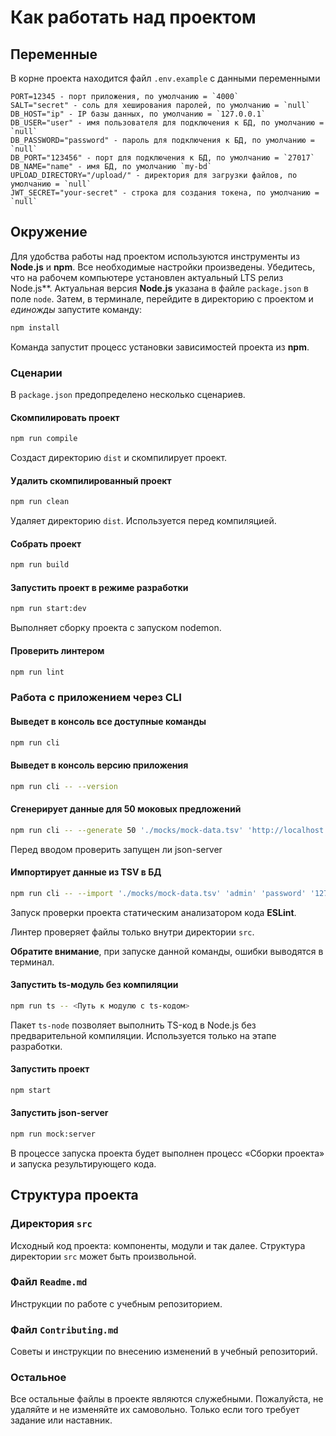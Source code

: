 # Как работать над проектом


## Переменные
В корне проекта находится файл `.env.example` с данными переменными
```
PORT=12345 - порт приложения, по умолчанию = `4000`
SALT="secret" - соль для хеширования паролей, по умолчанию = `null`
DB_HOST="ip" - IP базы данных, по умолчанию = `127.0.0.1`
DB_USER="user" - имя пользователя для подключения к БД, по умолчанию = `null`
DB_PASSWORD="password" - пароль для подключения к БД, по умолчанию = `null`
DB_PORT="123456" - порт для подключения к БД, по умолчанию = `27017`
DB_NAME="name" - имя БД, по умолчанию `my-bd`
UPLOAD_DIRECTORY="/upload/" - директория для загрузки файлов, по умолчанию = `null`
JWT_SECRET="your-secret" - строка для создания токена, по умолчанию = `null`
```

## Окружение

Для удобства работы над проектом используются инструменты из **Node.js** и **npm**. Все необходимые настройки произведены. Убедитесь, что на рабочем компьютере установлен актуальный LTS релиз Node.js**. Актуальная версия **Node.js** указана в файле `package.json` в поле `node`. Затем, в терминале, перейдите в директорию с проектом и _единожды_ запустите команду:

```bash
npm install
```

Команда запустит процесс установки зависимостей проекта из **npm**.

### Сценарии

В `package.json` предопределено несколько сценариев.

#### Скомпилировать проект

```bash
npm run compile
```

Создаст директорию `dist` и скомпилирует проект.

#### Удалить скомпилированный проект

```bash
npm run clean
```

Удаляет директорию `dist`. Используется перед компиляцией.

#### Собрать проект

```bash
npm run build
```

#### Запустить проект в режиме разработки

```bash
npm run start:dev
```

Выполняет сборку проекта с запуском nodemon.

#### Проверить линтером

```bash
npm run lint
```

### Работа с приложением через CLI

#### Выведет в консоль все доступные команды

```bash
npm run cli
```

#### Выведет в консоль версию приложения

```bash
npm run cli -- --version
```


#### Сгенерирует данные для 50 моковых предложений

```bash
npm run cli -- --generate 50 './mocks/mock-data.tsv' 'http://localhost:3201/api'
```
Перед вводом проверить запущен ли json-server

#### Импортирует данные из TSV в БД

```bash
npm run cli -- --import './mocks/mock-data.tsv' 'admin' 'password' '127.0.0.1' 'main_db' 'secret'
```

Запуск проверки проекта статическим анализатором кода **ESLint**.

Линтер проверяет файлы только внутри директории `src`.

**Обратите внимание**, при запуске данной команды, ошибки выводятся в терминал.

#### Запустить ts-модуль без компиляции

```bash
npm run ts -- <Путь к модулю с ts-кодом>
```

Пакет `ts-node` позволяет выполнить TS-код в Node.js без предварительной компиляции. Используется только на этапе разработки.

#### Запустить проект

```bash
npm start
```

#### Запустить json-server

```bash
npm run mock:server
```

В процессе запуска проекта будет выполнен процесс «Сборки проекта» и запуска результирующего кода.

## Структура проекта

### Директория `src`

Исходный код проекта: компоненты, модули и так далее. Структура директории `src` может быть произвольной.

### Файл `Readme.md`

Инструкции по работе с учебным репозиторием.

### Файл `Contributing.md`

Советы и инструкции по внесению изменений в учебный репозиторий.

### Остальное

Все остальные файлы в проекте являются служебными. Пожалуйста, не удаляйте и не изменяйте их самовольно. Только если того требует задание или наставник.
